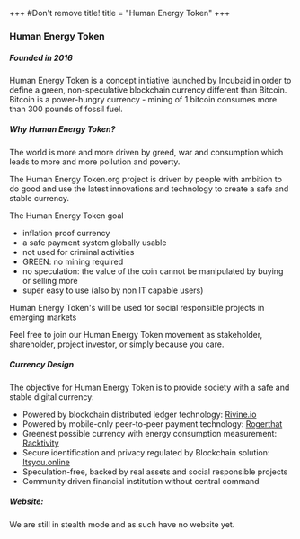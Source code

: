 
+++
#Don't remove title!
title = "Human Energy Token"
+++

<!-- ![http://mmmglobal.org/files/global/10540.jpg](http://mmmglobal.org/files/global/10540.jpg) -->

### Human Energy Token



##### Founded in 2016

Human Energy Token is a concept initiative launched by Incubaid in order to define a green, non-speculative blockchain currency different than Bitcoin. Bitcoin is a power-hungry currency - mining of 1 bitcoin consumes more than 300 pounds of fossil fuel.

##### Why Human Energy Token?

The world is more and more driven by greed, war and consumption which leads to more and more pollution and poverty.

The Human Energy Token.org project is driven by people with ambition to do good and use the latest innovations and technology to create a safe and stable currency.

The Human Energy Token goal

* inflation proof currency
* a safe payment system globally usable
* not used for criminal activities
* GREEN: no mining required
* no speculation: the value of the coin cannot be manipulated by buying or selling more
* super easy to use (also by non IT capable users)

Human Energy Token's will be used for social responsible projects in emerging markets

Feel free to join our Human Energy Token movement as stakeholder, shareholder, project investor, or simply because you care.

##### Currency Design

The objective for Human Energy Token is to provide society with a safe and stable digital currency:

* Powered by blockchain distributed ledger technology: [Rivine.io](http://www.incubaid.com/members/Rivine.io/)
* Powered by mobile-only peer-to-peer payment technology: [Rogerthat](http://www.incubaid.com/members/Rogerthat/)
* Greenest possible currency with energy consumption measurement: [Racktivity](http://www.incubaid.com/members/Racktivity/)
* Secure identification and privacy regulated by Blockchain solution: [Itsyou.online](http://www.incubaid.com/members/Itsyou.online/)
* Speculation-free, backed by real assets and social responsible projects
* Community driven financial institution without central command

##### Website:

We are still in stealth mode and as such have no website yet.
